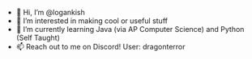 - 👋 Hi, I’m @logankish
- 👀 I’m interested in making cool or useful stuff
- 🌱 I’m currently learning Java (via AP Computer Science) and Python (Self Taught)
- 📫 Reach out to me on Discord! User: dragonterror

<!---
logankish/logankish is a ✨ special ✨ repository because its `README.md` (this file) appears on your GitHub profile.
You can click the Preview link to take a look at your changes.
--->
